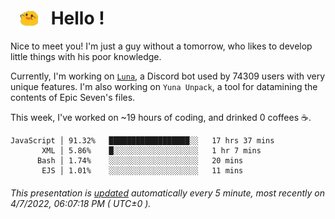 <h1>   <img src="./spoink.gif" style="vertical-align:middle;" width="30px">   Hello ! </h1>

Nice to meet you! I'm just a guy without a tomorrow, who likes to develop little things with his poor knowledge.

Currently, I'm working on <a href='https://github.com/Asgarrrr/Luna'>`Luna`</a>, a Discord bot used by 74309 users with very unique features. I'm also working on `Yuna Unpack`, a tool for datamining the contents of Epic Seven's files.

This week, I've worked on ~19 hours of coding, and drinked 0 coffees ☕.

```
JavaScript │ 91.32%   ██████████████████░░   17 hrs 37 mins
       XML │ 5.86%    █░░░░░░░░░░░░░░░░░░░   1 hr 7 mins
      Bash │ 1.74%    ░░░░░░░░░░░░░░░░░░░░   20 mins
       EJS │ 1.01%    ░░░░░░░░░░░░░░░░░░░░   11 mins
```

###### This presentation is [updated](https://github.com/Asgarrrr) automatically every 5 minute, most recently on 4/7/2022, 06:07:18 PM ( UTC±0 ).